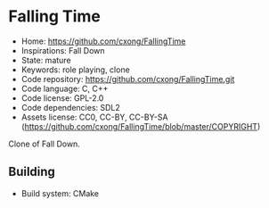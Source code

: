 # Falling Time

- Home: https://github.com/cxong/FallingTime
- Inspirations: Fall Down
- State: mature
- Keywords: role playing, clone
- Code repository: https://github.com/cxong/FallingTime.git
- Code language: C, C++
- Code license: GPL-2.0
- Code dependencies: SDL2
- Assets license: CC0, CC-BY, CC-BY-SA (https://github.com/cxong/FallingTime/blob/master/COPYRIGHT)

Clone of Fall Down.

## Building

- Build system: CMake
